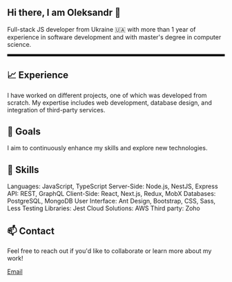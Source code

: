 Hi there, I am Oleksandr 👋
---
Full-stack JS developer from Ukraine 🇺🇦 with more than 1 year of experience in software development and with master's degree in computer science.
<hr style="height: 5px; background-color: black; border: none;" />

📈 Experience
---
I have worked on different projects, one of which was developed from scratch. My expertise includes web development, database design, and integration of third-party services.

🎯 Goals
---
I aim to continuously enhance my skills and explore new technologies.

💼 Skills
---
Languages: JavaScript, TypeScript
Server-Side: Node.js, NestJS, Express
API: REST, GraphQL
Client-Side: React, Next.js, Redux, MobX
Databases: PostgreSQL, MongoDB
User Interface: Ant Design, Bootstrap, CSS, Sass, Less
Testing Libraries: Jest
Cloud Solutions: AWS
Third party: Zoho

📫 Contact
---
Feel free to reach out if you'd like to collaborate or learn more about my work!

[Email](o.rybalka@sysgears.com)
